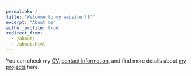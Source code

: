 ```yaml
---
permalink: /
title: "Welcome to my website!!!🎉"
excerpt: "About me"
author_profile: true
redirect_from: 
  - /about/
  - /about.html
---
```

You can check my [CV](/cv), [contact information](/contact), and find more details about [my projects](/Projects) here. 


